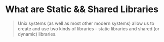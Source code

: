 # What are Static && Shared Libraries

>  Unix systems (as well as most other modern systems) allow us to create and use two kinds of libraries - static libraries and shared (or dynamic) libraries. 
